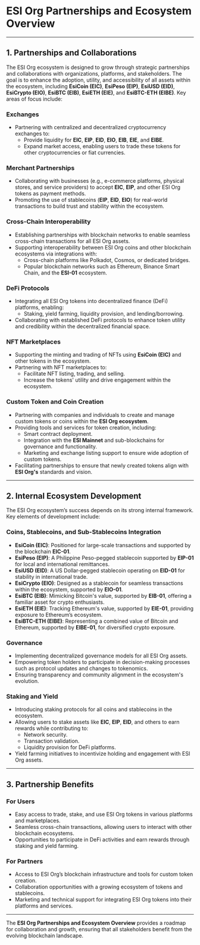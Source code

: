 # **ESI Org Partnerships and Ecosystem Overview**

---

## **1. Partnerships and Collaborations**

The ESI Org ecosystem is designed to grow through strategic partnerships and collaborations with organizations, platforms, and stakeholders. The goal is to enhance the adoption, utility, and accessibility of all assets within the ecosystem, including **EsiCoin (EIC)**, **EsiPeso (EIP)**, **EsiUSD (EID)**, **EsiCrypto (EIO)**, **EsiBTC (EIB)**, **EsiETH (EIE)**, and **EsiBTC-ETH (EIBE)**. Key areas of focus include:

### **Exchanges**

- Partnering with centralized and decentralized cryptocurrency exchanges to:
  - Provide liquidity for **EIC**, **EIP**, **EID**, **EIO**, **EIB**, **EIE**, and **EIBE**.
  - Expand market access, enabling users to trade these tokens for other cryptocurrencies or fiat currencies.

### **Merchant Partnerships**

- Collaborating with businesses (e.g., e-commerce platforms, physical stores, and service providers) to accept **EIC**, **EIP**, and other ESI Org tokens as payment methods.
- Promoting the use of stablecoins (**EIP**, **EID**, **EIO**) for real-world transactions to build trust and stability within the ecosystem.

### **Cross-Chain Interoperability**

- Establishing partnerships with blockchain networks to enable seamless cross-chain transactions for all ESI Org assets.
- Supporting interoperability between ESI Org coins and other blockchain ecosystems via integrations with:
  - Cross-chain platforms like Polkadot, Cosmos, or dedicated bridges.
  - Popular blockchain networks such as Ethereum, Binance Smart Chain, and the **ESI-01** ecosystem.

### **DeFi Protocols**

- Integrating all ESI Org tokens into decentralized finance (DeFi) platforms, enabling:
  - Staking, yield farming, liquidity provision, and lending/borrowing.
- Collaborating with established DeFi protocols to enhance token utility and credibility within the decentralized financial space.

### **NFT Marketplaces**

- Supporting the minting and trading of NFTs using **EsiCoin (EIC)** and other tokens in the ecosystem.
- Partnering with NFT marketplaces to:
  - Facilitate NFT listing, trading, and selling.
  - Increase the tokens' utility and drive engagement within the ecosystem.

### **Custom Token and Coin Creation**

- Partnering with companies and individuals to create and manage custom tokens or coins within the **ESI Org ecosystem**.
- Providing tools and services for token creation, including:
  - Smart contract deployment.
  - Integration with the **ESI Mainnet** and sub-blockchains for governance and functionality.
  - Marketing and exchange listing support to ensure wide adoption of custom tokens.
- Facilitating partnerships to ensure that newly created tokens align with **ESI Org's** standards and vision.

---

## **2. Internal Ecosystem Development**

The ESI Org ecosystem’s success depends on its strong internal framework. Key elements of development include:

### **Coins, Stablecoins, and Sub-Stablecoins Integration**

- **EsiCoin (EIC)**: Positioned for large-scale transactions and supported by the blockchain **EIC-01**.
- **EsiPeso (EIP)**: A Philippine Peso-pegged stablecoin supported by **EIP-01** for local and international remittances.
- **EsiUSD (EID)**: A US Dollar-pegged stablecoin operating on **EID-01** for stability in international trade.
- **EsiCrypto (EIO)**: Designed as a stablecoin for seamless transactions within the ecosystem, supported by **EIO-01**.
- **EsiBTC (EIB)**: Mimicking Bitcoin's value, supported by **EIB-01**, offering a familiar asset for crypto enthusiasts.
- **EsiETH (EIE)**: Tracking Ethereum's value, supported by **EIE-01**, providing exposure to Ethereum’s ecosystem.
- **EsiBTC-ETH (EIBE)**: Representing a combined value of Bitcoin and Ethereum, supported by **EIBE-01**, for diversified crypto exposure.

### **Governance**

- Implementing decentralized governance models for all ESI Org assets.
- Empowering token holders to participate in decision-making processes such as protocol updates and changes to tokenomics.
- Ensuring transparency and community alignment in the ecosystem's evolution.

### **Staking and Yield**

- Introducing staking protocols for all coins and stablecoins in the ecosystem.
- Allowing users to stake assets like **EIC**, **EIP**, **EID**, and others to earn rewards while contributing to:
  - Network security.
  - Transaction validation.
  - Liquidity provision for DeFi platforms.
- Yield farming initiatives to incentivize holding and engagement with ESI Org assets.

---

## **3. Partnership Benefits**

### **For Users**

- Easy access to trade, stake, and use ESI Org tokens in various platforms and marketplaces.
- Seamless cross-chain transactions, allowing users to interact with other blockchain ecosystems.
- Opportunities to participate in DeFi activities and earn rewards through staking and yield farming.

### **For Partners**

- Access to ESI Org’s blockchain infrastructure and tools for custom token creation.
- Collaboration opportunities with a growing ecosystem of tokens and stablecoins.
- Marketing and technical support for integrating ESI Org tokens into their platforms and services.

---

The **ESI Org Partnerships and Ecosystem Overview** provides a roadmap for collaboration and growth, ensuring that all stakeholders benefit from the evolving blockchain landscape.
